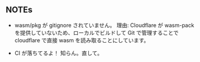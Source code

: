 ## NOTEs

- wasm/pkg が gitignore されていません。
  理由: Cloudflare が wasm-pack を提供していないため、ローカルでビルドして Git で管理することで cloudflare で直接 wasm を読み取ることにしています。

- CI が落ちてるよ！
  知らん。直して。
